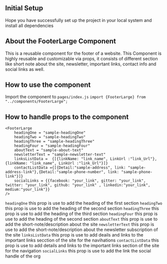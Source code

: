 ## Initial Setup

Hope you have successfully set up the project in your local system and install all dependencies

## About the FooterLarge Component

This is a reusable component for the footer of a website. This Component is highly reusable and customizable via props, it consists of different section like short note about the site, newsletter, important links, contact info and social links as well.

## How to use the component

Import the component to `pages/index.js`
`import {FooterLarge} from "../components/FooterLarge";`

## How to handle props to the component

```
<FooterLarge
    headingOne = "sample-headingOne"
    headingTwo = "sample-headingTwo"
    headingThree = "sample-headingThree"
    headingFour = "sample-headingFour"
    aboutText = "sample-about-text"
    newsletterText = "sample-newsletter-text"
    linksListData =  {[{linkName: "link_name", LinkUrl :"link_Url"},{linkName: "link_name", LinkUrl :"link_Url"}]}
    contactListData ={[{Detail:"sample-address", link: "sample-address-link"},{Detail:"sample-phone-number", link: "sample-phone-link"}]}
    socialLinks = {{facebook: "your_link", gitter: "your_link", twitter: "your_link", github: "your_link" , linkedin:"your_link", medium:"your_link"}}
/>
```

`headingOne` this prop is use to add the heading of the first section
`headingTwo` this prop is use to add the heading of the second section
`headingThree` this prop is use to add the heading of the third section
`headingFour` this prop is use to add the heading of the second section
`aboutText` this prop is use to add the short-note/description about the site
`newsletterText` this prop is use to add the short-note/description about the newsletter subscription of the site
`linksListData` this prop is use to add deails and links to the important links secction of the site for the navihations
`contactListData` this prop is use to add details and links to the important links section of the site for the navigation
`socialLinks` this prop is use to add the link the social handle of the org
